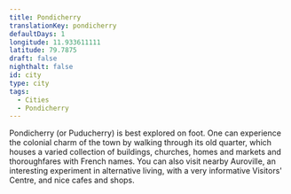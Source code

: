 ```yaml
---
title: Pondicherry
translationKey: pondicherry
defaultDays: 1
longitude: 11.933611111
latitude: 79.7875
draft: false
nighthalt: false
id: city
type: city
tags:
  - Cities
  - Pondicherry
---
```

Pondicherry (or Puducherry) is best explored on foot. One can experience the colonial charm of the town by walking through its old quarter, which houses a varied collection of buildings, churches, homes and markets and thoroughfares with French names. You can also visit nearby Auroville, an interesting experiment in alternative living, with a very informative Visitors' Centre, and nice cafes and shops.